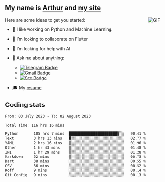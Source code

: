 
## My name is [Arthur](https://www.linkedin.com/in/arthur-novais-201420/) and [my site](https://arthurcn96.github.io/)

<!--
**Arthurcn96/Arthurcn96** is a ✨ _special_ ✨ repository because its `README.md` (this file) appears on your GitHub profile.
-->
<img align="right"  max-width="440" max-height="240" alt="GIF" src="https://raw.githubusercontent.com/Arthurcn96/Arthurcn96/master/helloThere.gif" />

Here are some ideas to get you started:

- 🤖 I like working on Python and Machine Learning.
- 👯 I’m looking to collaborate on Flutter
- 🤔 I’m looking for help with AI
- 💬 Ask me about anything:
    - [![Telegram Badge](https://img.shields.io/badge/-@Arthurcn9-0088cc?style=for-the-badge&logo=Telegram&logoColor=white)](https://t.me/Arthurcn9)
    - [![Gmail Badge](https://img.shields.io/badge/-@Arthurcn9-red?style=for-the-badge&logo=Gmail&logoColor=white)](mailto:Arthurcn96@gmail.com)
    - [![Site Badge](https://img.shields.io/badge/arthurcn96.github.io-informational?style=for-the-badge&logo=internetexplorer)](https://arthurcn96.github.io/)

- 🎓 My [resume](https://github.com/Arthurcn96/resume/blob/master/Resume_PT-BR.pdf)


## Coding stats
<!--START_SECTION:waka-->

```txt
From: 03 July 2023 - To: 02 August 2023

Total Time: 116 hrs 16 mins

Python       105 hrs 7 mins  ██████████████████████▓░░   90.41 %
Text         3 hrs 13 mins   ▓░░░░░░░░░░░░░░░░░░░░░░░░   02.77 %
YAML         2 hrs 16 mins   ▒░░░░░░░░░░░░░░░░░░░░░░░░   01.96 %
Other        1 hr 43 mins    ▒░░░░░░░░░░░░░░░░░░░░░░░░   01.48 %
INI          1 hr 29 mins    ▒░░░░░░░░░░░░░░░░░░░░░░░░   01.28 %
Markdown     52 mins         ▒░░░░░░░░░░░░░░░░░░░░░░░░   00.75 %
Dart         38 mins         ░░░░░░░░░░░░░░░░░░░░░░░░░   00.55 %
CSV          36 mins         ░░░░░░░░░░░░░░░░░░░░░░░░░   00.52 %
Roff         9 mins          ░░░░░░░░░░░░░░░░░░░░░░░░░   00.14 %
Git Config   9 mins          ░░░░░░░░░░░░░░░░░░░░░░░░░   00.13 %
```

<!--END_SECTION:waka-->
